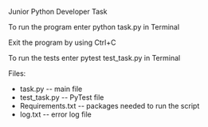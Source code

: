 Junior Python Developer Task

To run the program enter python task.py in Terminal

Exit the program by using Ctrl+C

To run the tests enter pytest test_task.py in Terminal

Files:

- task.py -- main file
- test_task.py -- PyTest file
- Requirements.txt -- packages needed to run the script
- log.txt -- error log file
